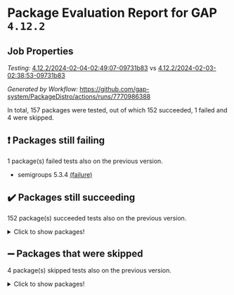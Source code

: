 # Package Evaluation Report for GAP `4.12.2`

## Job Properties

*Testing:* [4.12.2/2024-02-04-02:49:07-09731b83](https://github.com/gap-system/PackageDistro/blob/data/reports/4.12.2/2024-02-04-02:49:07-09731b83) vs [4.12.2/2024-02-03-02:38:53-09731b83](https://github.com/gap-system/PackageDistro/blob/data/reports/4.12.2/2024-02-03-02:38:53-09731b83)

*Generated by Workflow:* https://github.com/gap-system/PackageDistro/actions/runs/7770986388

In total, 157 packages were tested, out of which 152 succeeded, 1 failed and 4 were skipped.

## :exclamation: Packages still failing

1 package(s) failed tests also on the previous version.
- semigroups 5.3.4 [(failure)](https://github.com/gap-system/PackageDistro/actions/runs/7770986388/job/21192038601)

## :heavy_check_mark: Packages still succeeding

152 package(s) succeeded tests also on the previous version.
<details><summary>Click to show packages!</summary>

- 4ti2interface 2023.02-04 [(success)](https://github.com/gap-system/PackageDistro/actions/runs/7770986388/job/21192025648)
- ace 5.6.2 [(success)](https://github.com/gap-system/PackageDistro/actions/runs/7770986388/job/21192025762)
- aclib 1.3.2 [(success)](https://github.com/gap-system/PackageDistro/actions/runs/7770986388/job/21192025869)
- agt 0.3.1 [(success)](https://github.com/gap-system/PackageDistro/actions/runs/7770986388/job/21192025978)
- alnuth 3.2.1 [(success)](https://github.com/gap-system/PackageDistro/actions/runs/7770986388/job/21192026088)
- anupq 3.3.0 [(success)](https://github.com/gap-system/PackageDistro/actions/runs/7770986388/job/21192026193)
- atlasrep 2.1.8 [(success)](https://github.com/gap-system/PackageDistro/actions/runs/7770986388/job/21192026282)
- autodoc 2023.06.19 [(success)](https://github.com/gap-system/PackageDistro/actions/runs/7770986388/job/21192027701)
- automata 1.15 [(success)](https://github.com/gap-system/PackageDistro/actions/runs/7770986388/job/21192027945)
- automgrp 1.3.2 [(success)](https://github.com/gap-system/PackageDistro/actions/runs/7770986388/job/21192028057)
- autpgrp 1.11 [(success)](https://github.com/gap-system/PackageDistro/actions/runs/7770986388/job/21192028272)
- cap 2024.01-06 [(success)](https://github.com/gap-system/PackageDistro/actions/runs/7770986388/job/21192028381)
- caratinterface 2.3.6 [(success)](https://github.com/gap-system/PackageDistro/actions/runs/7770986388/job/21192028495)
- cddinterface 2022.11.01 [(success)](https://github.com/gap-system/PackageDistro/actions/runs/7770986388/job/21192028596)
- circle 1.6.6 [(success)](https://github.com/gap-system/PackageDistro/actions/runs/7770986388/job/21192028686)
- classicpres 1.22 [(success)](https://github.com/gap-system/PackageDistro/actions/runs/7770986388/job/21192028789)
- cohomolo 1.6.11 [(success)](https://github.com/gap-system/PackageDistro/actions/runs/7770986388/job/21192028901)
- congruence 1.2.5 [(success)](https://github.com/gap-system/PackageDistro/actions/runs/7770986388/job/21192029010)
- corelg 1.56 [(success)](https://github.com/gap-system/PackageDistro/actions/runs/7770986388/job/21192029146)
- crime 1.6 [(success)](https://github.com/gap-system/PackageDistro/actions/runs/7770986388/job/21192029278)
- crisp 1.4.6 [(success)](https://github.com/gap-system/PackageDistro/actions/runs/7770986388/job/21192029405)
- crypting 0.10.4 [(success)](https://github.com/gap-system/PackageDistro/actions/runs/7770986388/job/21192029518)
- cryst 4.1.27 [(success)](https://github.com/gap-system/PackageDistro/actions/runs/7770986388/job/21192029614)
- crystcat 1.1.10 [(success)](https://github.com/gap-system/PackageDistro/actions/runs/7770986388/job/21192029708)
- ctbllib 1.3.7 [(success)](https://github.com/gap-system/PackageDistro/actions/runs/7770986388/job/21192029820)
- cubefree 1.19 [(success)](https://github.com/gap-system/PackageDistro/actions/runs/7770986388/job/21192029925)
- curlinterface 2.3.2 [(success)](https://github.com/gap-system/PackageDistro/actions/runs/7770986388/job/21192030015)
- cvec 2.8.1 [(success)](https://github.com/gap-system/PackageDistro/actions/runs/7770986388/job/21192030107)
- datastructures 0.3.0 [(success)](https://github.com/gap-system/PackageDistro/actions/runs/7770986388/job/21192030201)
- deepthought 1.0.6 [(success)](https://github.com/gap-system/PackageDistro/actions/runs/7770986388/job/21192030281)
- design 1.8 [(success)](https://github.com/gap-system/PackageDistro/actions/runs/7770986388/job/21192030363)
- difsets 2.3.1 [(success)](https://github.com/gap-system/PackageDistro/actions/runs/7770986388/job/21192030429)
- digraphs 1.6.3 [(success)](https://github.com/gap-system/PackageDistro/actions/runs/7770986388/job/21192030547)
- edim 1.3.7 [(success)](https://github.com/gap-system/PackageDistro/actions/runs/7770986388/job/21192030640)
- example 4.3.4 [(success)](https://github.com/gap-system/PackageDistro/actions/runs/7770986388/job/21192030715)
- examplesforhomalg 2023.10-01 [(success)](https://github.com/gap-system/PackageDistro/actions/runs/7770986388/job/21192030791)
- factint 1.6.3 [(success)](https://github.com/gap-system/PackageDistro/actions/runs/7770986388/job/21192030863)
- ferret 1.0.10 [(success)](https://github.com/gap-system/PackageDistro/actions/runs/7770986388/job/21192030928)
- fga 1.5.0 [(success)](https://github.com/gap-system/PackageDistro/actions/runs/7770986388/job/21192031009)
- fining 1.5.6 [(success)](https://github.com/gap-system/PackageDistro/actions/runs/7770986388/job/21192031094)
- float 1.0.4 [(success)](https://github.com/gap-system/PackageDistro/actions/runs/7770986388/job/21192031188)
- format 1.4.3 [(success)](https://github.com/gap-system/PackageDistro/actions/runs/7770986388/job/21192031250)
- forms 1.2.9 [(success)](https://github.com/gap-system/PackageDistro/actions/runs/7770986388/job/21192031308)
- fplsa 1.2.6 [(success)](https://github.com/gap-system/PackageDistro/actions/runs/7770986388/job/21192031387)
- fr 2.4.13 [(success)](https://github.com/gap-system/PackageDistro/actions/runs/7770986388/job/21192031470)
- francy 2.0.3 [(success)](https://github.com/gap-system/PackageDistro/actions/runs/7770986388/job/21192031546)
- fwtree 1.3 [(success)](https://github.com/gap-system/PackageDistro/actions/runs/7770986388/job/21192031628)
- gapdoc 1.6.6 [(success)](https://github.com/gap-system/PackageDistro/actions/runs/7770986388/job/21192031705)
- gauss 2023.02-04 [(success)](https://github.com/gap-system/PackageDistro/actions/runs/7770986388/job/21192031783)
- gaussforhomalg 2023.11-01 [(success)](https://github.com/gap-system/PackageDistro/actions/runs/7770986388/job/21192031872)
- gbnp 1.0.5 [(success)](https://github.com/gap-system/PackageDistro/actions/runs/7770986388/job/21192031958)
- generalizedmorphismsforcap 2024.01-01 [(success)](https://github.com/gap-system/PackageDistro/actions/runs/7770986388/job/21192032031)
- genss 1.6.8 [(success)](https://github.com/gap-system/PackageDistro/actions/runs/7770986388/job/21192032092)
- gradedmodules 2024.01-01 [(success)](https://github.com/gap-system/PackageDistro/actions/runs/7770986388/job/21192032163)
- gradedringforhomalg 2023.08-01 [(success)](https://github.com/gap-system/PackageDistro/actions/runs/7770986388/job/21192032219)
- grape 4.9.0 [(success)](https://github.com/gap-system/PackageDistro/actions/runs/7770986388/job/21192032283)
- groupoids 1.74 [(success)](https://github.com/gap-system/PackageDistro/actions/runs/7770986388/job/21192032363)
- grpconst 2.6.5 [(success)](https://github.com/gap-system/PackageDistro/actions/runs/7770986388/job/21192032451)
- guarana 0.96.3 [(success)](https://github.com/gap-system/PackageDistro/actions/runs/7770986388/job/21192032543)
- guava 3.18 [(success)](https://github.com/gap-system/PackageDistro/actions/runs/7770986388/job/21192032623)
- hap 1.62 [(success)](https://github.com/gap-system/PackageDistro/actions/runs/7770986388/job/21192032703)
- hapcryst 0.1.15 [(success)](https://github.com/gap-system/PackageDistro/actions/runs/7770986388/job/21192032806)
- hecke 1.5.3 [(success)](https://github.com/gap-system/PackageDistro/actions/runs/7770986388/job/21192032899)
- help 3.5 [(success)](https://github.com/gap-system/PackageDistro/actions/runs/7770986388/job/21192032996)
- homalg 2024.01-01 [(success)](https://github.com/gap-system/PackageDistro/actions/runs/7770986388/job/21192033080)
- homalgtocas 2023.11-01 [(success)](https://github.com/gap-system/PackageDistro/actions/runs/7770986388/job/21192033167)
- idrel 2.46 [(success)](https://github.com/gap-system/PackageDistro/actions/runs/7770986388/job/21192033241)
- images 1.3.2 [(success)](https://github.com/gap-system/PackageDistro/actions/runs/7770986388/job/21192033305)
- intpic 0.3.0 [(success)](https://github.com/gap-system/PackageDistro/actions/runs/7770986388/job/21192033391)
- io 4.8.2 [(success)](https://github.com/gap-system/PackageDistro/actions/runs/7770986388/job/21192033471)
- io_forhomalg 2023.02-04 [(success)](https://github.com/gap-system/PackageDistro/actions/runs/7770986388/job/21192033575)
- irredsol 1.4.4 [(success)](https://github.com/gap-system/PackageDistro/actions/runs/7770986388/job/21192033665)
- json 2.2.0 [(success)](https://github.com/gap-system/PackageDistro/actions/runs/7770986388/job/21192033761)
- jupyterkernel 1.5.0 [(success)](https://github.com/gap-system/PackageDistro/actions/runs/7770986388/job/21192033865)
- jupyterviz 1.5.6 [(success)](https://github.com/gap-system/PackageDistro/actions/runs/7770986388/job/21192033944)
- kan 1.37 [(success)](https://github.com/gap-system/PackageDistro/actions/runs/7770986388/job/21192034036)
- kbmag 1.5.11 [(success)](https://github.com/gap-system/PackageDistro/actions/runs/7770986388/job/21192034126)
- laguna 3.9.6 [(success)](https://github.com/gap-system/PackageDistro/actions/runs/7770986388/job/21192034221)
- liealgdb 2.2.1 [(success)](https://github.com/gap-system/PackageDistro/actions/runs/7770986388/job/21192034337)
- liepring 2.8 [(success)](https://github.com/gap-system/PackageDistro/actions/runs/7770986388/job/21192034410)
- liering 2.4.2 [(success)](https://github.com/gap-system/PackageDistro/actions/runs/7770986388/job/21192034523)
- linearalgebraforcap 2024.01-07 [(success)](https://github.com/gap-system/PackageDistro/actions/runs/7770986388/job/21192034616)
- localizeringforhomalg 2023.10-01 [(success)](https://github.com/gap-system/PackageDistro/actions/runs/7770986388/job/21192034713)
- loops 3.4.3 [(success)](https://github.com/gap-system/PackageDistro/actions/runs/7770986388/job/21192034782)
- lpres 1.0.3 [(success)](https://github.com/gap-system/PackageDistro/actions/runs/7770986388/job/21192034847)
- majoranaalgebras 1.5.1 [(success)](https://github.com/gap-system/PackageDistro/actions/runs/7770986388/job/21192034908)
- mapclass 1.4.6 [(success)](https://github.com/gap-system/PackageDistro/actions/runs/7770986388/job/21192034981)
- matgrp 0.70 [(success)](https://github.com/gap-system/PackageDistro/actions/runs/7770986388/job/21192035074)
- matricesforhomalg 2023.11-02 [(success)](https://github.com/gap-system/PackageDistro/actions/runs/7770986388/job/21192035190)
- modisom 2.5.4 [(success)](https://github.com/gap-system/PackageDistro/actions/runs/7770986388/job/21192035274)
- modulepresentationsforcap 2024.01-04 [(success)](https://github.com/gap-system/PackageDistro/actions/runs/7770986388/job/21192035390)
- modules 2024.01-01 [(success)](https://github.com/gap-system/PackageDistro/actions/runs/7770986388/job/21192035466)
- monoidalcategories 2024.01-13 [(success)](https://github.com/gap-system/PackageDistro/actions/runs/7770986388/job/21192035557)
- nconvex 2022.09-01 [(success)](https://github.com/gap-system/PackageDistro/actions/runs/7770986388/job/21192035638)
- nilmat 1.4.2 [(success)](https://github.com/gap-system/PackageDistro/actions/runs/7770986388/job/21192035739)
- nock 1.5 [(success)](https://github.com/gap-system/PackageDistro/actions/runs/7770986388/job/21192035841)
- normalizinterface 1.3.6 [(success)](https://github.com/gap-system/PackageDistro/actions/runs/7770986388/job/21192035963)
- nq 2.5.11 [(success)](https://github.com/gap-system/PackageDistro/actions/runs/7770986388/job/21192036108)
- numericalsgps 1.3.1 [(success)](https://github.com/gap-system/PackageDistro/actions/runs/7770986388/job/21192036213)
- openmath 11.5.3 [(success)](https://github.com/gap-system/PackageDistro/actions/runs/7770986388/job/21192036334)
- orb 4.9.0 [(success)](https://github.com/gap-system/PackageDistro/actions/runs/7770986388/job/21192036432)
- packagemanager 1.4.3 [(success)](https://github.com/gap-system/PackageDistro/actions/runs/7770986388/job/21192036594)
- patternclass 2.4.3 [(success)](https://github.com/gap-system/PackageDistro/actions/runs/7770986388/job/21192036693)
- permut 2.0.5 [(success)](https://github.com/gap-system/PackageDistro/actions/runs/7770986388/job/21192036782)
- polenta 1.3.10 [(success)](https://github.com/gap-system/PackageDistro/actions/runs/7770986388/job/21192036893)
- polymaking 0.8.7 [(success)](https://github.com/gap-system/PackageDistro/actions/runs/7770986388/job/21192037001)
- primgrp 3.4.4 [(success)](https://github.com/gap-system/PackageDistro/actions/runs/7770986388/job/21192037127)
- profiling 2.5.4 [(success)](https://github.com/gap-system/PackageDistro/actions/runs/7770986388/job/21192037244)
- qdistrnd 0.9.2 [(success)](https://github.com/gap-system/PackageDistro/actions/runs/7770986388/job/21192037350)
- qpa 1.35 [(success)](https://github.com/gap-system/PackageDistro/actions/runs/7770986388/job/21192037467)
- quagroup 1.8.4 [(success)](https://github.com/gap-system/PackageDistro/actions/runs/7770986388/job/21192037573)
- radiroot 2.9 [(success)](https://github.com/gap-system/PackageDistro/actions/runs/7770986388/job/21192037674)
- rcwa 4.7.1 [(success)](https://github.com/gap-system/PackageDistro/actions/runs/7770986388/job/21192037786)
- rds 1.8 [(success)](https://github.com/gap-system/PackageDistro/actions/runs/7770986388/job/21192037883)
- recog 1.4.2 [(success)](https://github.com/gap-system/PackageDistro/actions/runs/7770986388/job/21192037983)
- repndecomp 1.3.0 [(success)](https://github.com/gap-system/PackageDistro/actions/runs/7770986388/job/21192038082)
- repsn 3.1.2 [(success)](https://github.com/gap-system/PackageDistro/actions/runs/7770986388/job/21192038180)
- resclasses 4.7.3 [(success)](https://github.com/gap-system/PackageDistro/actions/runs/7770986388/job/21192038259)
- ringsforhomalg 2023.11-02 [(success)](https://github.com/gap-system/PackageDistro/actions/runs/7770986388/job/21192038353)
- sco 2023.08-01 [(success)](https://github.com/gap-system/PackageDistro/actions/runs/7770986388/job/21192038438)
- scscp 2.4.2 [(success)](https://github.com/gap-system/PackageDistro/actions/runs/7770986388/job/21192038531)
- sglppow 2.3 [(success)](https://github.com/gap-system/PackageDistro/actions/runs/7770986388/job/21192038682)
- sgpviz 0.999.5 [(success)](https://github.com/gap-system/PackageDistro/actions/runs/7770986388/job/21192038736)
- simpcomp 2.1.14 [(success)](https://github.com/gap-system/PackageDistro/actions/runs/7770986388/job/21192038825)
- singular 2023.02.09 [(success)](https://github.com/gap-system/PackageDistro/actions/runs/7770986388/job/21192038912)
- sl2reps 1.1 [(success)](https://github.com/gap-system/PackageDistro/actions/runs/7770986388/job/21192038985)
- sla 1.5.3 [(success)](https://github.com/gap-system/PackageDistro/actions/runs/7770986388/job/21192039061)
- smallgrp 1.5.3 [(success)](https://github.com/gap-system/PackageDistro/actions/runs/7770986388/job/21192039149)
- smallsemi 0.6.13 [(success)](https://github.com/gap-system/PackageDistro/actions/runs/7770986388/job/21192039215)
- sonata 2.9.6 [(success)](https://github.com/gap-system/PackageDistro/actions/runs/7770986388/job/21192039340)
- sophus 1.27 [(success)](https://github.com/gap-system/PackageDistro/actions/runs/7770986388/job/21192039404)
- sotgrps 1.2 [(success)](https://github.com/gap-system/PackageDistro/actions/runs/7770986388/job/21192039503)
- spinsym 1.5.2 [(success)](https://github.com/gap-system/PackageDistro/actions/runs/7770986388/job/21192039589)
- standardff 1.0 [(success)](https://github.com/gap-system/PackageDistro/actions/runs/7770986388/job/21192039677)
- symbcompcc 1.3.2 [(success)](https://github.com/gap-system/PackageDistro/actions/runs/7770986388/job/21192039760)
- thelma 1.3 [(success)](https://github.com/gap-system/PackageDistro/actions/runs/7770986388/job/21192039851)
- tomlib 1.2.11 [(success)](https://github.com/gap-system/PackageDistro/actions/runs/7770986388/job/21192039929)
- toolsforhomalg 2023.11-01 [(success)](https://github.com/gap-system/PackageDistro/actions/runs/7770986388/job/21192040007)
- toric 1.9.5 [(success)](https://github.com/gap-system/PackageDistro/actions/runs/7770986388/job/21192040091)
- toricvarieties 2022.07.13 [(success)](https://github.com/gap-system/PackageDistro/actions/runs/7770986388/job/21192040176)
- transgrp 3.6.5 [(success)](https://github.com/gap-system/PackageDistro/actions/runs/7770986388/job/21192040248)
- ugaly 4.1.3 [(success)](https://github.com/gap-system/PackageDistro/actions/runs/7770986388/job/21192040319)
- unipot 1.5 [(success)](https://github.com/gap-system/PackageDistro/actions/runs/7770986388/job/21192040396)
- unitlib 4.2.0 [(success)](https://github.com/gap-system/PackageDistro/actions/runs/7770986388/job/21192040470)
- utils 0.85 [(success)](https://github.com/gap-system/PackageDistro/actions/runs/7770986388/job/21192040553)
- uuid 0.7 [(success)](https://github.com/gap-system/PackageDistro/actions/runs/7770986388/job/21192040637)
- walrus 0.9991 [(success)](https://github.com/gap-system/PackageDistro/actions/runs/7770986388/job/21192040719)
- wedderga 4.10.4 [(success)](https://github.com/gap-system/PackageDistro/actions/runs/7770986388/job/21192040812)
- xmod 2.92 [(success)](https://github.com/gap-system/PackageDistro/actions/runs/7770986388/job/21192040959)
- xmodalg 1.23 [(success)](https://github.com/gap-system/PackageDistro/actions/runs/7770986388/job/21192041234)
- yangbaxter 0.10.3 [(success)](https://github.com/gap-system/PackageDistro/actions/runs/7770986388/job/21192041318)
- zeromqinterface 0.14 [(success)](https://github.com/gap-system/PackageDistro/actions/runs/7770986388/job/21192041404)
</details>

## :heavy_minus_sign: Packages that were skipped

4 package(s) skipped tests also on the previous version.
<details><summary>Click to show packages!</summary>

- browse 1.8.21 [(skipped)](https://github.com/gap-system/PackageDistro/actions/runs/7770986388/job/21191766212)
- itc 1.5.1 [(skipped)](https://github.com/gap-system/PackageDistro/actions/runs/7770986388/job/21191766212)
- polycyclic 2.16 [(skipped)](https://github.com/gap-system/PackageDistro/actions/runs/7770986388/job/21191766212)
- xgap 4.31 [(skipped)](https://github.com/gap-system/PackageDistro/actions/runs/7770986388/job/21191766212)
</details>

